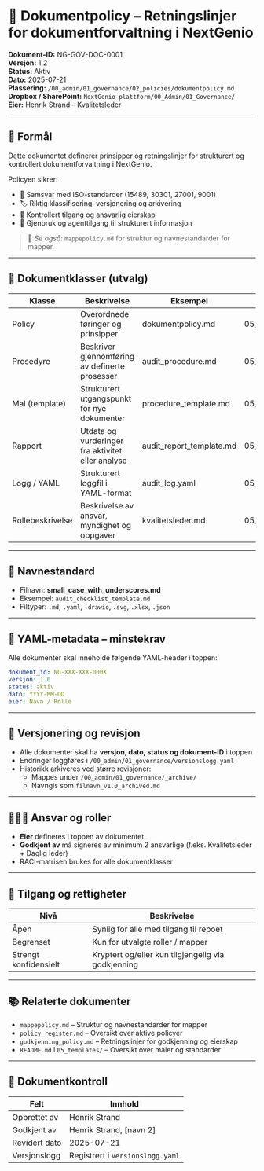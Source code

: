 # 📘 Dokumentpolicy – Retningslinjer for dokumentforvaltning i NextGenio

**Dokument-ID:** NG-GOV-DOC-0001  
**Versjon:** 1.2  
**Status:** Aktiv  
**Dato:** 2025-07-21  
**Plassering:** `/00_admin/01_governance/02_policies/dokumentpolicy.md`  
**Dropbox / SharePoint:** `NextGenio-plattform/00_Admin/01_Governance/`  
**Eier:** Henrik Strand – Kvalitetsleder

---

## 🎯 Formål

Dette dokumentet definerer prinsipper og retningslinjer for strukturert og kontrollert dokumentforvaltning i NextGenio.

Policyen sikrer:

- 📎 Samsvar med ISO-standarder (15489, 30301, 27001, 9001)
- 🏷️ Riktig klassifisering, versjonering og arkivering
- 🔐 Kontrollert tilgang og ansvarlig eierskap
- 🤖 Gjenbruk og agenttilgang til strukturert informasjon

> 📂 *Se også:* `mappepolicy.md` for struktur og navnestandarder for mapper.

---

## 📂 Dokumentklasser (utvalg)

| Klasse              | Beskrivelse                                      | Eksempel                            | Malplassering |
|---------------------|--------------------------------------------------|-------------------------------------|----------------|
| Policy              | Overordnede føringer og prinsipper               | dokumentpolicy.md                   | 05_templates/04_policies/ |
| Prosedyre           | Beskriver gjennomføring av definerte prosesser   | audit_procedure.md                  | 05_templates/03_iso/ |
| Mal (template)      | Strukturert utgangspunkt for nye dokumenter      | procedure_template.md               | 05_templates/ |
| Rapport             | Utdata og vurderinger fra aktivitet eller analyse| audit_report_template.md            | 05_templates/06_examples/ |
| Logg / YAML         | Strukturert loggfil i YAML-format                | audit_log.yaml                      | 05_templates/05_yaml/ |
| Rollebeskrivelse    | Beskrivelse av ansvar, myndighet og oppgaver     | kvalitetsleder.md                   | 05_templates/07_agents/ |

---

## 🧱 Navnestandard

- Filnavn: **small_case_with_underscores.md**
- Eksempel: `audit_checklist_template.md`
- Filtyper: `.md`, `.yaml`, `.drawio`, `.svg`, `.xlsx`, `.json`

---

## 🧾 YAML-metadata – minstekrav

Alle dokumenter skal inneholde følgende YAML-header i toppen:

```yaml
dokument_id: NG-XXX-XXX-000X
versjon: 1.0
status: aktiv
dato: YYYY-MM-DD
eier: Navn / Rolle
```

---

## 🔁 Versjonering og revisjon

- Alle dokumenter skal ha **versjon, dato, status og dokument-ID** i toppen
- Endringer loggføres i `/00_admin/01_governance/versionslogg.yaml`
- Historikk arkiveres ved større revisjoner:
  - Mappes under `/00_admin/01_governance/_archive/`
  - Navngis som `filnavn_v1.0_archived.md`

---

## 🧑‍🤝‍🧑 Ansvar og roller

- **Eier** defineres i toppen av dokumentet
- **Godkjent av** må signeres av minimum 2 ansvarlige (f.eks. Kvalitetsleder + Daglig leder)
- RACI-matrisen brukes for alle dokumentklasser

---

## 🔐 Tilgang og rettigheter

| Nivå                  | Beskrivelse                                                |
|------------------------|------------------------------------------------------------|
| Åpen                  | Synlig for alle med tilgang til repoet                     |
| Begrenset             | Kun for utvalgte roller / mapper                           |
| Strengt konfidensielt | Kryptert og/eller kun tilgjengelig via godkjenning         |

---

## 📚 Relaterte dokumenter

- `mappepolicy.md` – Struktur og navnestandarder for mapper
- `policy_register.md` – Oversikt over aktive policyer
- `godkjenning_policy.md` – Retningslinjer for godkjenning og eierskap
- `README.md` i `05_templates/` – Oversikt over maler og standarder

---

## 📄 Dokumentkontroll

| Felt               | Innhold                                                      |
|--------------------|--------------------------------------------------------------|
| Opprettet av       | Henrik Strand                                                |
| Godkjent av        | Henrik Strand, [navn 2]                                      |
| Revidert dato      | 2025-07-21                                               |
| Versjonslogg       | Registrert i `versionslogg.yaml`                             |
